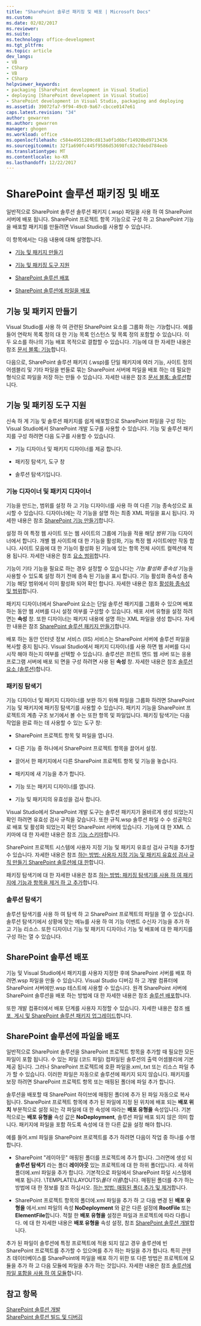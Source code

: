 ```yaml
---
title: "SharePoint 솔루션 패키징 및 배포 | Microsoft Docs"
ms.custom: 
ms.date: 02/02/2017
ms.reviewer: 
ms.suite: 
ms.technology: office-development
ms.tgt_pltfrm: 
ms.topic: article
dev_langs:
- VB
- CSharp
- VB
- CSharp
helpviewer_keywords:
- packaging [SharePoint development in Visual Studio]
- deploying [SharePoint development in Visual Studio]
- SharePoint development in Visual Studio, packaging and deploying
ms.assetid: 39072fa7-9f94-49c0-9a67-cbcce0147e61
caps.latest.revision: "34"
author: gewarren
ms.author: gewarren
manager: ghogen
ms.workload: office
ms.openlocfilehash: c584e4951289cd813a0f1d6bcf14920bd9713436
ms.sourcegitcommit: 32f1a690fc445f9586d53698fc82c7debd784eeb
ms.translationtype: MT
ms.contentlocale: ko-KR
ms.lasthandoff: 12/22/2017
---
```

# <a name="packaging-and-deploying-sharepoint-solutions"></a>SharePoint 솔루션 패키징 및 배포
  일반적으로 SharePoint 솔루션 솔루션 패키지 (.wsp) 파일을 사용 하 여 SharePoint 서버에 배포 됩니다. SharePoint 프로젝트 항목 기능으로 구성 하 고 SharePoint 기능을 배포할 패키지를 만들려면 Visual Studio를 사용할 수 있습니다.  
  
 이 항목에서는 다음 내용에 대해 설명합니다.  
  
-   [기능 및 패키지 만들기](#Creating)  
  
-   [기능 및 패키징 도구 지원](#Tools)  
  
-   [SharePoint 솔루션 배포](#Deploying)  
  
-   [SharePoint 솔루션에 파일을 배포](#DeployingFiles)  
  
##  <a name="Creating"></a>기능 및 패키지 만들기  
 Visual Studio를 사용 하 여 관련된 SharePoint 요소를 그룹화 하는 *기능*합니다. 예를 들어 연락처 목록 정의 대 한 기능 목록 인스턴스 및 목록 정의 포함할 수 있습니다. 이 두 요소를 하나의 기능 배포 목적으로 결합할 수 있습니다. 기능에 대 한 자세한 내용은 참조 [문서 블록: 기능](http://go.microsoft.com/fwlink/?LinkID=169183)합니다.  
  
 다음으로, SharePoint 솔루션 패키지 (.wsp)를 단일 패키지에 여러 기능, 사이트 정의 어셈블리 및 기타 파일을 번들로 묶는 SharePoint 서버에 파일을 배포 하는 데 필요한 형식으로 파일을 저장 하는 만들 수 있습니다. 자세한 내용은 참조 [문서 블록: 솔루션](http://go.microsoft.com/fwlink/?LinkID=169186)합니다.  
  
##  <a name="Tools"></a>기능 및 패키징 도구 지원  
 신속 하 게 기능 및 솔루션 패키지를 쉽게 배포할으로 SharePoint 파일을 구성 하는 Visual Studio에서 SharePoint 개발 도구를 사용할 수 있습니다. 기능 및 솔루션 패키지를 구성 하려면 다음 도구를 사용할 수 있습니다.  
  
-   기능 디자이너 및 패키지 디자이너를 제공 합니다.  
  
-   패키징 탐색기, 도구 창  
  
-   솔루션 탐색기입니다.  
  
### <a name="feature-designer-and-package-designer"></a>기능 디자이너 및 패키지 디자이너  
 기능을 만드는, 범위를 설정 하 고 기능 디자이너를 사용 하 여 다른 기능 종속성으로 표시할 수 있습니다. 디자이너에는 각 기능을 설명 하는 최종 XML 파일을 표시 됩니다. 자세한 내용은 참조 [SharePoint 기능 만들기](../sharepoint/creating-sharepoint-features.md)합니다.  
  
 설정 하 여 특정 웹 사이트 또는 웹 사이트의 그룹에 기능을 적용 해당 *범위* 기능 디자이너에서 합니다. 개별 웹 사이트에 대 한 기능을 활성화, 기능 특정 웹 사이트에만 작동 합니다. 사이트 모음에 대 한 기능이 활성화 된 기능에 있는 항목 전체 사이트 컬렉션에 적용 됩니다. 자세한 내용은 참조 [요소 범위](http://go.microsoft.com/fwlink/?LinkID=169189)합니다.  
  
 기능이 기타 기능을 필요로 하는 경우 설정할 수 있습니다는 *기능 활성화 종속성* 기능을 사용할 수 있도록 설정 하기 전에 종속 된 기능을 표시 합니다. 기능 활성화 종속성 종속 기능 해당 범위에서 이미 활성화 되어 확인 합니다. 자세한 내용은 참조 [활성화 종속성 및 범위](http://go.microsoft.com/fwlink/?LinkID=169190)합니다.  
  
 패키지 디자이너에서 SharePoint 요소는 단일 솔루션 패키지를 그룹화 수 있으며 배포 하는 동안 웹 서버를 다시 설정 여부를 구성할 수 있습니다. 배포 서버 유형을 설정 하려면는 **속성** 창. 또한 디자이너는 패키지 내용에 설명 하는 XML 파일을 생성 합니다. 자세한 내용은 참조 [SharePoint 솔루션 패키지 만들기](../sharepoint/creating-sharepoint-solution-packages.md)합니다.  
  
 배포 하는 동안 인터넷 정보 서비스 (IIS) 서비스는 SharePoint 서버에 솔루션 파일을 복사할 중지 됩니다. Visual Studio에서 패키지 디자이너를 사용 하면 웹 서버를 다시 시작 해야 하는지 여부를 선택할 수 있습니다. 솔루션은 프런트 엔드 웹 서버 또는 응용 프로그램 서버에 배포 되 면을 구성 하려면 사용 된 **속성** 창. 자세한 내용은 참조 [솔루션 요소 (솔루션)](http://go.microsoft.com/fwlink/?LinkID=169191)합니다.  
  
### <a name="packaging-explorer"></a>패키징 탐색기  
 기능 디자이너 및 패키지 디자이너를 보완 하기 위해 파일을 그룹화 하려면 SharePoint 기능 및 패키지에 패키징 탐색기를 사용할 수 있습니다. 패키지 기능을 SharePoint 프로젝트의 계층 구조 보기에서 볼 수는 또한 항목 및 파일입니다. 패키징 탐색기는 다음 작업을 완료 하는 데 사용할 수 있는 도구 창:  
  
-   SharePoint 프로젝트 항목 및 파일을 엽니다.  
  
-   다른 기능 중 하나에서 SharePoint 프로젝트 항목을 끌어서 설정.  
  
-   끌어서 한 패키지에서 다른 SharePoint 프로젝트 항목 및 기능을 놓습니다.  
  
-   패키지에 새 기능을 추가 합니다.  
  
-   기능 또는 패키지 디자이너를 엽니다.  
  
-   기능 및 패키지의 유효성을 검사 합니다.  
  
 Visual Studio에서 SharePoint 개발 도구는 솔루션 패키지가 올바르게 생성 되었는지 확인 하려면 유효성 검사 규칙을 갖습니다. 또한 규칙.wsp 솔루션 파일 수 수 성공적으로 배포 및 활성화 되었는지 확인 SharePoint 서버에 있습니다. 기능에 대 한 XML 스키마에 대 한 자세한 내용은 참조 [기능 스키마](http://go.microsoft.com/fwlink/?LinkID=169192)합니다.  
  
 SharePoint 프로젝트 시스템에 사용자 지정 기능 및 패키지 유효성 검사 규칙을 추가할 수 있습니다. 자세한 내용은 참조 [하는 방법: 사용자 지정 기능 및 패키지 유효성 검사 규칙 만들기 SharePoint 솔루션에 대 한](../sharepoint/how-to-create-custom-feature-and-package-validation-rules-for-sharepoint-solutions.md)합니다.  
  
 패키징 탐색기에 대 한 자세한 내용은 참조 [하는 방법: 패키징 탐색기를 사용 하 여 패키지에 기능과 항목을 제거 하 고 추가](../sharepoint/how-to-add-and-remove-features-and-items-to-a-package-by-using-the-packaging-explorer.md)합니다.  
  
### <a name="solution-explorer"></a>솔루션 탐색기  
 솔루션 탐색기를 사용 하 여 탐색 하 고 SharePoint 프로젝트의 파일을 열 수 있습니다. 솔루션 탐색기에서 상황에 맞는 메뉴를 사용 하 여 기능 이벤트 수신자 기능을 추가 하 고 기능 리소스. 또한 디자이너 기능 및 패키지 디자이너 기능 및 배포에 대 한 패키지를 구성 하는 열 수 있습니다.  
  
##  <a name="Deploying"></a>SharePoint 솔루션 배포  
 기능 및 Visual Studio에서 패키지를 사용자 지정한 후에 SharePoint 서버를 배포 하려면.wsp 파일을 만들 수 있습니다. Visual Studio 디버깅 하 고 개발 컴퓨터에 SharePoint 서버에만.wsp 테스트에 사용할 수 있습니다. 원격 SharePoint 서버에 SharePoint 솔루션을 배포 하는 방법에 대 한 자세한 내용은 참조 [솔루션 배포](http://go.microsoft.com/fwlink/?LinkID=169194)합니다.  
  
 또한 개발 컴퓨터에서 배포 단계를 사용자 지정할 수 있습니다. 자세한 내용은 참조 [배포, 게시 및 SharePoint 솔루션 패키지 업그레이드](../sharepoint/deploying-publishing-and-upgrading-sharepoint-solution-packages.md)합니다.  
  
##  <a name="DeployingFiles"></a>SharePoint 솔루션에 파일을 배포  
 일반적으로 SharePoint 솔루션을 SharePoint 프로젝트 항목을 추가할 때 필요한 모든 파일이 포함 됩니다. 수 있는 파일 (코드 파일) 컴파일된 솔루션의 출력 어셈블리에 기본 제공 됩니다. 그러나 SharePoint 프로젝트에 호환 파일을.xml,.txt 또는 리소스 파일 추가 할 수 있습니다. 이러한 파일은 자동으로 솔루션에 패키지 되지 않습니다. 패키지를 보장 하려면 SharePoint 프로젝트 항목 또는 매핑된 폴더에 파일 추가 합니다.  
  
 솔루션을 배포할 때 SharePoint 하이브에 매핑된 폴더에 추가 된 파일 자동으로 복사 됩니다. SharePoint 프로젝트 항목에 추가 된 파일에 지정 된 위치에 배포 되는 **배포 위치** 부분적으로 설정 되는 각 파일에 대 한 속성에 따라는 **배포 유형을** 속성입니다. 기본적으로는 **배포 유형을** 속성 값은 **NoDeployment**, 솔루션 파일 배포 되지 않은 의미 합니다. 패키지에 파일을 포함 하도록 속성에 대 한 다른 값을 설정 해야 합니다.  
  
 예를 들어.xml 파일을 SharePoint 프로젝트를 추가 하려면 다음이 작업 중 하나를 수행 합니다.  
  
-   SharePoint "레이아웃" 매핑된 폴더를 프로젝트에 추가 합니다. 그러면에 생성 되 **솔루션 탐색기** 라는 폴더 **레이아웃** 있는 프로젝트에 대 한 하위 폴더입니다. 새 하위 폴더에.xml 파일을 추가 합니다. 기본적으로 파일에서 SharePoint 파일 시스템에 배포 됩니다. \TEMPLATE\LAYOUTS\\*폴더 이름*\\합니다. 매핑된 폴더를 추가 하는 방법에 대 한 정보를 참조 하십시오. [하는 방법: 매핑된 폴더 추가 및 제거](../sharepoint/how-to-add-and-remove-mapped-folders.md)합니다.  
  
-   SharePoint 프로젝트 항목의 폴더에.xml 파일을 추가 하 고 다음 변경 된 **배포 유형을** 에서.xml 파일의 속성 **NoDeployment** 와 같은 다른 설정에 **RootFile** 또는 **ElementFile**합니다. 적절 한 **배포 유형을** 설정은 파일과 프로젝트에 따라 다릅니다. 에 대 한 자세한 내용은 **배포 유형을** 속성 설정, 참조 [SharePoint 솔루션 개발](../sharepoint/developing-sharepoint-solutions.md)합니다.  
  
 추가 된 파일이 솔루션에 특정 프로젝트에 적용 되지 않고 경우 솔루션에 빈 SharePoint 프로젝트를 추가할 수 있으며를 추가 하는 파일을 추가 합니다. 특히 콘텐츠 데이터베이스를 SharePoint에 파일을 배포 하기 위한 또 다른 방법은 프로젝트에 모듈을 추가 하 고 다음 모듈에 파일을 추가 하는 것입니다. 자세한 내용은 참조 [솔루션에 파일 포함을 사용 하 여 모듈](../sharepoint/using-modules-to-include-files-in-the-solution.md)합니다.  
  
## <a name="see-also"></a>참고 항목  
 [SharePoint 솔루션 개발](../sharepoint/developing-sharepoint-solutions.md)   
 [SharePoint 솔루션 빌드 및 디버깅](../sharepoint/building-and-debugging-sharepoint-solutions.md)  
  
  
